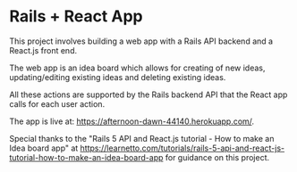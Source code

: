 # Rails + React App

This project involves building a web app with a Rails API backend and a React.js front end.

The web app is an idea board which allows for creating of new ideas, updating/editing existing ideas and deleting existing ideas.

All these actions are supported by the Rails backend API that the React app calls for each user action.

The app is live at: https://afternoon-dawn-44140.herokuapp.com/.

Special thanks to the "Rails 5 API and React.js tutorial - How to make an Idea board app" at
https://learnetto.com/tutorials/rails-5-api-and-react-js-tutorial-how-to-make-an-idea-board-app for guidance on this project.
